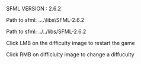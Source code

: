 
SFML VERSION : 2.6.2


Path to sfml: ..\..\libs\SFML-2.6.2

Path to sfml: ../../libs/SFML-2.6.2

Click LMB on the difficulty image to restart the game

Click RMB on difficlulty image to change a diffuculty

